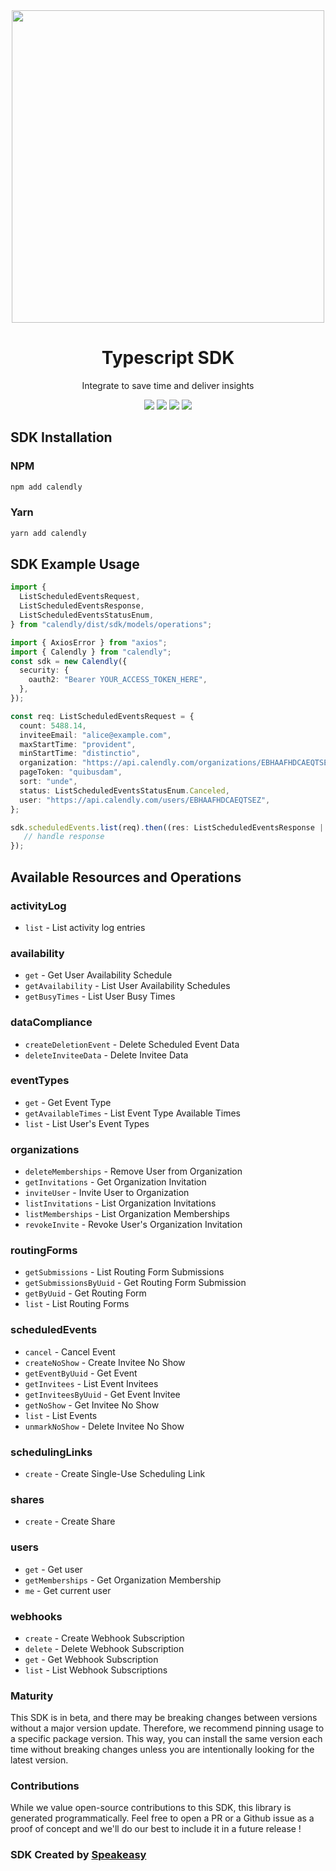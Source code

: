 <div align="center">
    <img src="https://user-images.githubusercontent.com/6267663/231164258-4232466d-cacc-4ec7-9b30-8a8fe4f3073d.svg" width="500" />
    <h1>Typescript SDK</h1>
   <p>Integrate to save time and deliver insights</p>
   <a href="https://developer.calendly.com/api-docs/4b402d5ab3edd-calendly-developer"><img src="https://img.shields.io/static/v1?label=Docs&message=API Ref&color=5444e4&style=for-the-badge" /></a>
   <a href="https://github.com/speakeasy-sdks/calendly-ts/actions"><img src="https://img.shields.io/github/actions/workflow/status/speakeasy-sdks/calendly-ts/speakeasy_sdk_generation.yml?style=for-the-badge" /></a>
  <a href="https://opensource.org/licenses/MIT"><img src="https://img.shields.io/badge/License-MIT-blue.svg?style=for-the-badge" /></a>
  <a href="https://github.com/speakeasy-sdks/calendly-ts/releases"><img src="https://img.shields.io/github/v/release/speakeasy-sdks/calendly-ts?sort=semver&style=for-the-badge" /></a>
</div>


<!-- Start SDK Installation -->
## SDK Installation

### NPM

```bash
npm add calendly
```

### Yarn

```bash
yarn add calendly
```
<!-- End SDK Installation -->

## SDK Example Usage
<!-- Start SDK Example Usage -->
```typescript
import {
  ListScheduledEventsRequest,
  ListScheduledEventsResponse,
  ListScheduledEventsStatusEnum,
} from "calendly/dist/sdk/models/operations";

import { AxiosError } from "axios";
import { Calendly } from "calendly";
const sdk = new Calendly({
  security: {
    oauth2: "Bearer YOUR_ACCESS_TOKEN_HERE",
  },
});

const req: ListScheduledEventsRequest = {
  count: 5488.14,
  inviteeEmail: "alice@example.com",
  maxStartTime: "provident",
  minStartTime: "distinctio",
  organization: "https://api.calendly.com/organizations/EBHAAFHDCAEQTSEZ",
  pageToken: "quibusdam",
  sort: "unde",
  status: ListScheduledEventsStatusEnum.Canceled,
  user: "https://api.calendly.com/users/EBHAAFHDCAEQTSEZ",
};

sdk.scheduledEvents.list(req).then((res: ListScheduledEventsResponse | AxiosError) => {
   // handle response
});
```
<!-- End SDK Example Usage -->

<!-- Start SDK Available Operations -->
## Available Resources and Operations


### activityLog

* `list` - List activity log entries

### availability

* `get` - Get User Availability Schedule
* `getAvailability` - List User Availability Schedules
* `getBusyTimes` - List User Busy Times

### dataCompliance

* `createDeletionEvent` - Delete Scheduled Event Data
* `deleteInviteeData` - Delete Invitee Data

### eventTypes

* `get` - Get Event Type
* `getAvailableTimes` - List Event Type Available Times
* `list` - List User's Event Types

### organizations

* `deleteMemberships` - Remove User from Organization
* `getInvitations` - Get Organization Invitation
* `inviteUser` - Invite User to Organization
* `listInvitations` - List Organization Invitations
* `listMemberships` - List Organization Memberships
* `revokeInvite` - Revoke User's Organization Invitation

### routingForms

* `getSubmissions` - List Routing Form Submissions
* `getSubmissionsByUuid` - Get Routing Form Submission
* `getByUuid` - Get Routing Form
* `list` - List Routing Forms

### scheduledEvents

* `cancel` - Cancel Event
* `createNoShow` - Create Invitee No Show
* `getEventByUuid` - Get Event
* `getInvitees` - List Event Invitees
* `getInviteesByUuid` - Get Event Invitee
* `getNoShow` - Get Invitee No Show
* `list` - List Events
* `unmarkNoShow` - Delete Invitee No Show

### schedulingLinks

* `create` - Create Single-Use Scheduling Link

### shares

* `create` - Create Share

### users

* `get` - Get user
* `getMemberships` - Get Organization Membership
* `me` - Get current user

### webhooks

* `create` - Create Webhook Subscription
* `delete` - Delete Webhook Subscription
* `get` - Get Webhook Subscription
* `list` - List Webhook Subscriptions
<!-- End SDK Available Operations -->

### Maturity

This SDK is in beta, and there may be breaking changes between versions without a major version update. Therefore, we recommend pinning usage
to a specific package version. This way, you can install the same version each time without breaking changes unless you are intentionally
looking for the latest version.

### Contributions

While we value open-source contributions to this SDK, this library is generated programmatically.
Feel free to open a PR or a Github issue as a proof of concept and we'll do our best to include it in a future release !

### SDK Created by [Speakeasy](https://docs.speakeasyapi.dev/docs/using-speakeasy/client-sdks)


